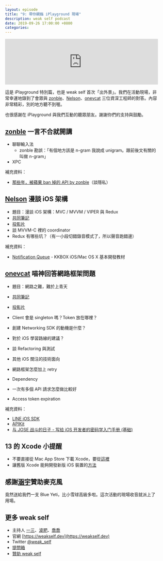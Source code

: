 ```yaml
---
layout: episode
title: "9: 帶你親臨 iPlayground 現場"
description: weak self podcast
date: 2019-09-26 17:00:00 +0800
categories: 
---
```

<iframe src="https://www.listennotes.com/embedded/e/c5ee621495de4ef0a4bb4708828a9fb2/" width="100%" style="width: 1px; min-width: 100%;" frameborder="0" scrolling="no" loading="lazy"></iframe>

這是 iPlayground 特別篇，也是 weak self 首次「出外景」。我們在活動現場，非常幸運地錄到了會眾與 [zonble](https://twitter.com/zonble)、[Nelson](https://twitter.com/NelsonT)、[onevcat](https://twitter.com/onevcat) 三位資深工程師的對答。內容非常精彩，別的地方聽不到喔。

也很感謝在 iPlayground 與我們互動的聽眾朋友。謝謝你們的支持與鼓勵。

## [zonble](https://twitter.com/zonble) 一言不合就開講

* 聊聊輸入法
    * zonble 勘誤：「有個地方該是 n-gram 我說成 unigram。跟前後文有關的叫做 n-gram」
* XPC

補充資料：

* [那些年，被蘋果 ban 掉的 API by zonble](https://www.youtube.com/watch?v=35a56yKcKSI)（談隱私）

## [Nelson](https://twitter.com/NelsonT) 漫談 iOS 架構

* 題目：漫談 iOS 架構：MVC / MVVM / VIPER 與 Redux 
* [共同筆記](https://hackmd.io/@iPlayground/2019/%2Fw9Pe72oXSbWNFvJ02BwxKQ)
* [投影片](https://speakerdeck.com/chiahsien/common-ios-architectures-from-mvc-to-viper-with-redux)
* 談 MVVM-C 裡的 coordinator
* Redux 有哪些坑？（有一小段切錯錄音模式了，所以聲音跑錯邊）

補充資料：

* [Notification Queue](https://zonble.gitbooks.io/kkbox-ios-dev/content/notification_center/notification_queue.html) - KKBOX iOS/Mac OS X 基本開發教材

## [onevcat](https://twitter.com/onevcat) 喵神回答網路框架問題

* 題目：網路之難，難於上青天
* [共同筆記](https://hackmd.io/@iPlayground/2019/%2FUBGbW1PVSl69rpE2h38w7A)
* [投影片](https://speakerdeck.com/onevcat/wang-lu-zhi-nan-nan-yu-shang-qing-tian-iplayground-2019)

* Client 會是 singleton 嗎？Token 放在哪裡？
* 創建 Networking SDK 的動機是什麼？
* 對於 iOS 學習路線的建議？
* 談 Refactoring 與測試
* 其他 iOS 關注的技術面向
* 網路框架怎麼加上 retry
* Dependency
* 一次有多個 API 請求怎麼做比較好
* Access token expiration

補充資料：

* [LINE iOS SDK](https://github.com/line/line-sdk-ios-swift)
* [APIKit](https://github.com/ishkawa/APIKit)
* [与 JOSE 战斗的日子 - 写给 iOS 开发者的密码学入门手册 (基础)](https://onevcat.com/2018/12/jose-1/)

## 13 的 Xcode 小提醒

* 不要直接從 Mac App Store 下載 Xcode，要從[這裡](http://developer.apple.com/download/more/)
* 讓舊版 Xcode 能夠開發新版 iOS 裝置的[方法](https://gist.github.com/ethanhuang13/b9b4b875db9b49a124e2af194b97be68)

## 感謝[涵宇](https://twitter.com/rollr76518)贊助麥克風

竟然送給我們一支 Blue Yeti，比小雪球高級多啦。這次活動的現場收音就派上了用場。

## 更多 weak self

* 主持人 [一三](https://twitter.com/ethanhuang13)、[波肥](https://twitter.com/PofatTseng)、[喬喬](https://twitter.com/joe_trash_talk)
* 官網 [https://weakself.dev](https://weakself.dev)
* Twitter [@weak_self](https://twitter.com/weak_self)
* [提問箱](https://peing.net/zh-TW/weak_self)
* [贊助 weak self](https://weakself.dev/#donation)